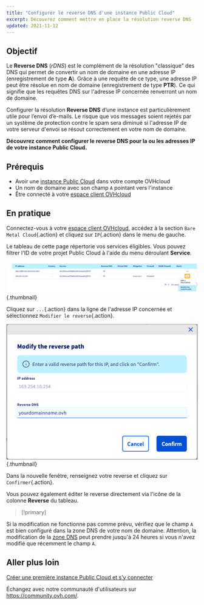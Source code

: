 ```yaml
---
title: "Configurer le reverse DNS d'une instance Public Cloud"
excerpt: Découvrez comment mettre en place la résolution reverse DNS
updated: 2021-11-12
---
```



## Objectif

Le **Reverse DNS** (*rDNS*) est le complément de la résolution "classique" des DNS qui permet de convertir un nom de domaine en une adresse IP (enregistrement de type **A**). Grâce à une requête de ce type, une adresse IP peut être résolue en nom de domaine (enregistrement de type **PTR**). Ce qui signifie que les requêtes DNS sur l'adresse IP concernée renverront un nom de domaine.

Configurer la résolution **Reverse DNS** d’une instance est particulièrement utile pour l’envoi d’e-mails. Le risque que vos messages soient rejetés par un système de protection contre le spam sera diminué si l'adresse IP de votre serveur d'envoi se résout correctement en votre nom de domaine.

**Découvrez comment configurer le reverse DNS pour la ou les adresses IP de votre instance Public Cloud.**

## Prérequis

- Avoir une [instance Public Cloud](https://www.ovhcloud.com/fr/public-cloud/) dans votre compte OVHcloud
- Un nom de domaine avec son champ `A` pointant vers l'instance
- Être connecté à votre [espace client OVHcloud](https://www.ovh.com/auth/?action=gotomanager&from=https://www.ovh.com/fr/&ovhSubsidiary=fr)

## En pratique

Connectez-vous à votre [espace client OVHcloud](https://www.ovh.com/auth/?action=gotomanager&from=https://www.ovh.com/fr/&ovhSubsidiary=fr), accédez à la section `Bare Metal Cloud`{.action} et cliquez sur `IP`{.action} dans le menu de gauche.

Le tableau de cette page répertorie vos services éligibles. Vous pouvez filtrer l'ID de votre projet Public Cloud à l'aide du menu déroulant **Service**.

![Reverse DNS](images/reversecp01.png){.thumbnail}

Cliquez sur `...`{.action} dans la ligne de l'adresse IP concernée et sélectionnez `Modifier le reverse`{.action}.

![Reverse DNS](images/reversecp02.png){.thumbnail}

Dans la nouvelle fenêtre, renseignez votre reverse et cliquez sur `Confirmer`{.action}.

Vous pouvez également éditer le reverse directement via l'icône de la colonne **Reverse** du tableau.

> [!primary]
>
Si la modification ne fonctionne pas comme prévu, vérifiez que le champ `A` est bien configuré dans la zone DNS de votre nom de domaine. Attention, la modification de la [zone DNS](/pages/web_cloud/domains/dns_zone_edit#comprendre-la-notion-de-dns) peut prendre jusqu'à 24 heures si vous n'avez modifié que récemment le champ `A`.
>

## Aller plus loin <a name="gofurther"></a>

[Créer une première instance Public Cloud et s’y connecter](/pages/public_cloud/compute/public-cloud-first-steps)

Échangez avec notre communauté d'utilisateurs sur <https://community.ovh.com/>.
